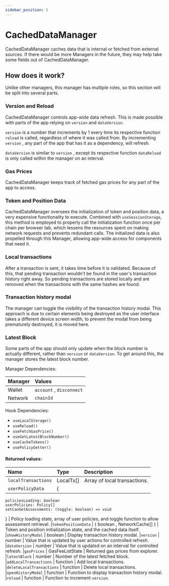 ```yaml
---
sidebar_position: 5
---
```


# CachedDataManager

CachedDataManager caches data that is internal or fetched from external sources. If there would be more Managers in the future, they may help take some fields out of CachedDataManager.

## How does it work?

Unlike other managers, this manager has multiple roles, so this section will be split into several parts.

### Version and Reload

CachedDataManager controls app-wide data refresh. This is made possible with parts of the app relying on `version` and `dataVersion`.

`version` is a number that increments by 1 every time its respective function `reload` is called, regardless of where it was called from. By incrementing `version` , any part of the app that has it as a dependency, will refresh.

`dataVersion` is similar to `version` , except its respective function `dataReload` is only called within the manager on an interval.

### Gas Prices

CachedDataManager keeps track of fetched gas prices for any part of the app to access.

### Token and Position Data

CachedDataManager oversees the initialization of token and position data, a very expensive functionality to execute. Combined with `useSessionStorage`, this method is employed to properly call the initialization function once per chain per browser tab, which lessens the resources spent on making network requests and prevents redundant calls. The initialized data is also propelled through this Manager, allowing app-wide access for components that need it.

### Local transactions

After a transaction is sent, it takes time before it is validated. Because of this, that pending transaction wouldn't be found in the user's transaction history right away. So pending transactions are stored locally and are removed when the transactions with the same hashes are found.

### Transaction history modal

The manager can toggle the visibility of the transaction history modal. This approach is due to certain elements being destroyed as the user interface takes a different device screen width, to prevent the modal from being prematurely destroyed, it is moved here.

### Latest Block

Some parts of the app should only update when the block number is actually different, rather than `version` or `dataVersion`. To get around this, the manager stores the latest block number.

Manager Dependencies:

| Manager | Values                                                          |
| :--- | :------------------------------------------------------------------- |
| Wallet | `account` , `disconnect`
| Network | `chainId `

Hook Dependencies:
- `useLocalStorage()`
- `useReload()`
- `useFetchGasPrice()`
- `useGetLatestBlockNumber()`
- `useCacheTokens()`
- `usePolicyGetter()`

#### Returned values:
| Name | Type | Description                                                          |
| :--- | :--- | :------------------------------------------------------------------- |
|`localTransactions` | LocalTx[] | Array of local transactions.
|`userPolicyData` | {
    policiesLoading: boolean
    userPolicies: Policy[]
    setCanGetAssessments: (toggle: boolean) => void
  } | Policy loading state, array of user policies, and toggle function to allow assessment retrieval.
|`tokenPositionData` | { boolean , NetworkCache[] } | Token and position initialization state, and the cached data itself.
|`showHistoryModal` | boolean | Display transaction history modal.
|`version` | number | Value that is updated by user actions for controlled refresh.
|`dataVersion` | number | Value that is updated on an interval for controlled refresh.
|`gasPrices` | GasFeeListState | Returned gas prices from explorer.
|`latestBlock` | number | Number of the latest fetched block.
|`addLocalTransactions` | function | Add local transactions.
|`deleteLocalTransactions` | function | Delete local transactions.
|`openHistoryModal` | function | Function to display transaction history modal.
|`reload` | function | Function to increment `version`.